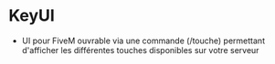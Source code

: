 # KeyUI

- UI pour FiveM ouvrable via une commande (/touche) permettant d'afficher les différentes touches disponibles sur votre serveur
